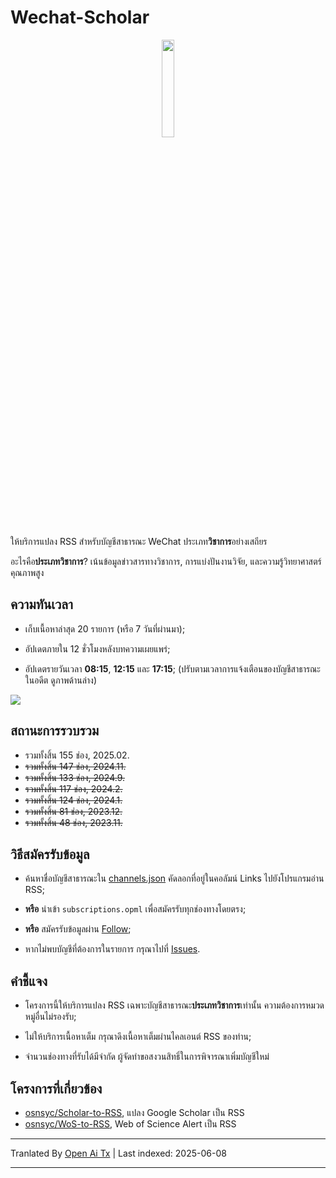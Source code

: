 # Wechat-Scholar

<div align=center>
<img src="https://raw.githubusercontent.com/osnsyc/Wechat-Scholar/refs/heads/main/doc/logo.png" width="20%" height="20%">
</div>

ให้บริการแปลง RSS สำหรับบัญชีสาธารณะ WeChat ประเภท**วิชาการ**อย่างเสถียร

อะไรคือ**ประเภทวิชาการ**? เน้นข้อมูลข่าวสารทางวิชาการ, การแบ่งปันงานวิจัย, และความรู้วิทยาศาสตร์คุณภาพสูง

## ความทันเวลา

- เก็บเนื้อหาล่าสุด 20 รายการ (หรือ 7 วันที่ผ่านมา);

- อัปเดตภายใน 12 ชั่วโมงหลังบทความเผยแพร่;

- อัปเดตรายวันเวลา **08:15**, **12:15** และ **17:15**; (ปรับตามเวลาการแจ้งเตือนของบัญชีสาธารณะในอดีต ดูภาพด้านล่าง)

![](https://raw.githubusercontent.com/osnsyc/Wechat-Scholar/main/doc/push_time.png)

## สถานะการรวบรวม

- รวมทั้งสิ้น 155 ช่อง, 2025.02.
- ~~รวมทั้งสิ้น 147 ช่อง, 2024.11.~~
- ~~รวมทั้งสิ้น 133 ช่อง, 2024.9.~~
- ~~รวมทั้งสิ้น 117 ช่อง, 2024.2.~~
- ~~รวมทั้งสิ้น 124 ช่อง, 2024.1.~~
- ~~รวมทั้งสิ้น 81 ช่อง, 2023.12.~~
- ~~รวมทั้งสิ้น 48 ช่อง, 2023.11.~~

## วิธีสมัครรับข้อมูล

- ค้นหาชื่อบัญชีสาธารณะใน [channels.json](https://raw.githubusercontent.com/osnsyc/Wechat-Scholar/main/channels.json) คัดลอกที่อยู่ในคอลัมน์ Links ไปยังโปรแกรมอ่าน RSS;

- **หรือ** นำเข้า `subscriptions.opml` เพื่อสมัครรับทุกช่องทางโดยตรง;

- **หรือ** สมัครรับข้อมูลผ่าน [Follow](https://app.follow.is/list/71378259800441856);

- หากไม่พบบัญชีที่ต้องการในรายการ กรุณาไปที่ [Issues](https://github.com/osnsyc/Wechat-Scholar/issues).


## คำชี้แจง

- โครงการนี้ให้บริการแปลง RSS เฉพาะบัญชีสาธารณะ**ประเภทวิชาการ**เท่านั้น ความต้องการหมวดหมู่อื่นไม่รองรับ;

- ไม่ให้บริการเนื้อหาเต็ม กรุณาดึงเนื้อหาเต็มผ่านไคลเอนต์ RSS ของท่าน;

- จำนวนช่องทางที่รับได้มีจำกัด ผู้จัดทำขอสงวนสิทธิ์ในการพิจารณาเพิ่มบัญชีใหม่

## โครงการที่เกี่ยวข้อง

- [osnsyc/Scholar-to-RSS](https://github.com/osnsyc/Scholar-to-RSS), แปลง Google Scholar เป็น RSS
- [osnsyc/WoS-to-RSS](https://github.com/osnsyc/WoS-to-RSS), Web of Science Alert เป็น RSS



---

Tranlated By [Open Ai Tx](https://github.com/OpenAiTx/OpenAiTx) | Last indexed: 2025-06-08

---